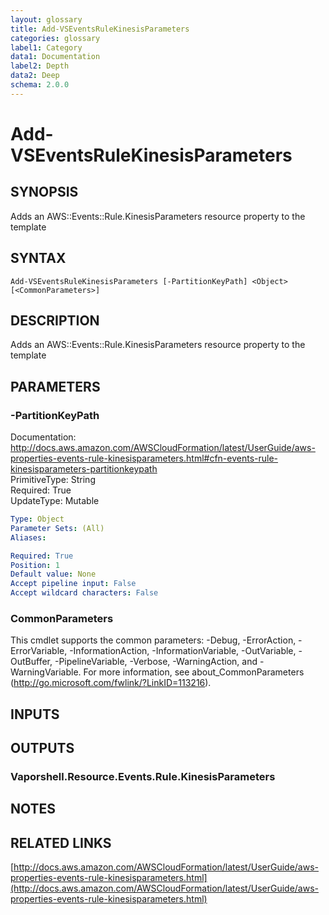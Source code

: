 ```yaml
---
layout: glossary
title: Add-VSEventsRuleKinesisParameters
categories: glossary
label1: Category
data1: Documentation
label2: Depth
data2: Deep
schema: 2.0.0
---
```


# Add-VSEventsRuleKinesisParameters

## SYNOPSIS
Adds an AWS::Events::Rule.KinesisParameters resource property to the template

## SYNTAX

```
Add-VSEventsRuleKinesisParameters [-PartitionKeyPath] <Object> [<CommonParameters>]
```

## DESCRIPTION
Adds an AWS::Events::Rule.KinesisParameters resource property to the template

## PARAMETERS

### -PartitionKeyPath
Documentation: http://docs.aws.amazon.com/AWSCloudFormation/latest/UserGuide/aws-properties-events-rule-kinesisparameters.html#cfn-events-rule-kinesisparameters-partitionkeypath    
PrimitiveType: String    
Required: True    
UpdateType: Mutable

```yaml
Type: Object
Parameter Sets: (All)
Aliases:

Required: True
Position: 1
Default value: None
Accept pipeline input: False
Accept wildcard characters: False
```

### CommonParameters
This cmdlet supports the common parameters: -Debug, -ErrorAction, -ErrorVariable, -InformationAction, -InformationVariable, -OutVariable, -OutBuffer, -PipelineVariable, -Verbose, -WarningAction, and -WarningVariable.
For more information, see about_CommonParameters (http://go.microsoft.com/fwlink/?LinkID=113216).

## INPUTS

## OUTPUTS

### Vaporshell.Resource.Events.Rule.KinesisParameters

## NOTES

## RELATED LINKS

[http://docs.aws.amazon.com/AWSCloudFormation/latest/UserGuide/aws-properties-events-rule-kinesisparameters.html](http://docs.aws.amazon.com/AWSCloudFormation/latest/UserGuide/aws-properties-events-rule-kinesisparameters.html)


